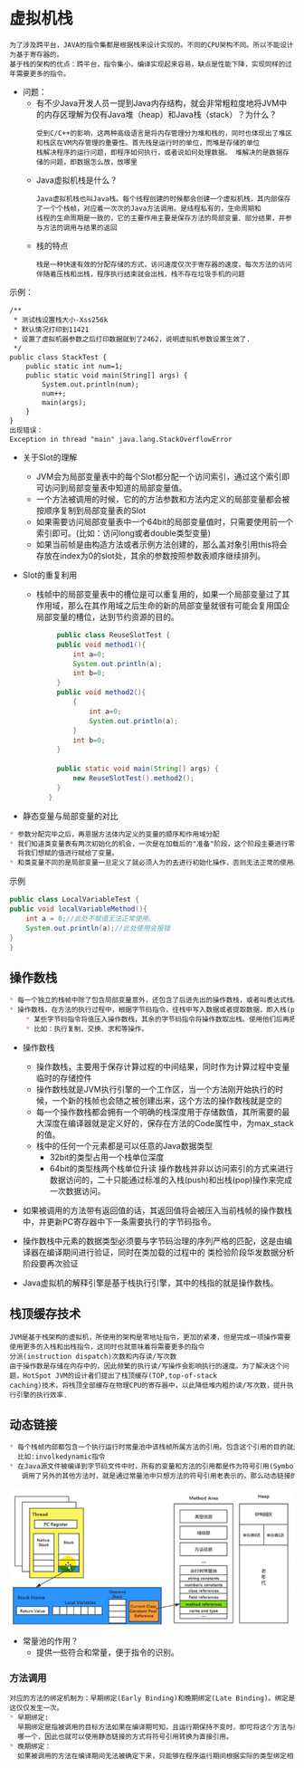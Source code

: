 # 虚拟机栈
```text
为了涉及跨平台，JAVA的指令集都是根据栈来设计实现的。不同的CPU架构不同。所以不能设计为基于寄存器的。
基于栈的架构的优点：跨平台，指令集小，编译实现起来容易，缺点是性能下降，实现同样的过年需要更多的指令。
```

* 问题：
  * 有不少Java开发人员一提到Java内存结构，就会非常粗粒度地将JVM中的内存区理解为仅有Java堆（heap）和Java栈（stack）？为什么？
    ```text
    受到C/C++的影响，这两种高级语言是将内存管理分为堆和栈的，同时也体现出了堆区和栈区在VM内存管理的重要性。首先栈是运行时的单位，而堆是存储的单位
    栈解决程序的运行问题，即程序如何执行，或者说如何处理数据。 堆解决的是数据存储的问题，即数据怎么放，放哪里
    ```
  * Java虚拟机栈是什么？
    ```text
    Java虚拟机栈也叫Java栈。每个线程创建的时候都会创建一个虚拟机栈，其内部保存了一个个栈帧，对应着一次次的Java方法调用。是线程私有的，生命周期和
    线程的生命周期是一致的，它的主要作用主要是保存方法的局部变量、部分结果，并参与方法的调用与结果的返回    
    ```
  * 栈的特点
    ```text
    栈是一种快速有效的分配存储的方式，访问速度仅次于寄存器的速度，每次方法的访问伴随着压栈和出栈，程序执行结束就会出栈，栈不存在垃圾手机的问题
    ```


示例：
```text
/**
 * 测试栈设置栈大小-Xss256k
 * 默认情况打印到11421
 * 设置了虚拟机器参数之后打印数据就到了2462，说明虚拟机参数设置生效了.
 */
public class StackTest {
    public static int num=1;
    public static void main(String[] args) {
        System.out.println(num);
        num++;
        main(args);
    }
}
出现错误：
Exception in thread "main" java.lang.StackOverflowError

```

* 关于Slot的理解
  * JVM会为局部变量表中的每个Slot都分配一个访问索引，通过这个索引即可访问到局部变量表中知道的局部变量值。
  * 一个方法被调用的时候，它的的方法参数和方法内定义的局部变量都会被按顺序复制到局部变量表的Slot
  * 如果需要访问局部变量表中一个64bit的局部变量值时，只需要使用前一个索引即可。(比如：访问long或者double类型变量)
  * 如果当前帧是由构造方法或者示例方法创建的，那么盖对象引用this将会存放在index为0的slot处，其余的参数按照参数表顺序继续排列。


* Slot的重复利用
  * 栈帧中的局部变量表中的槽位是可以重复用的，如果一个局部变量过了其作用域，那么在其作用域之后生命的新的局部变量就很有可能会复用国企局部变量的槽位，达到节约资源的目的。
    ```java
         public class ReuseSlotTest {
         public void method1(){
             int a=0;
             System.out.println(a);
             int b=0;
         }
         public void method2(){
             {
                 int a=0;
                 System.out.println(a);
             }
             int b=0;
         }
               
         public static void main(String[] args) {
             new ReuseSlotTest().method2();
         }
       }

    ```
* 静态变量与局部变量的对比
```markdown
* 参数分配完毕之后，再恩据方法体内定义的变量的顺序和作用域分配
* 我们知道类变量表有两次初始化的机会，一次是在加载后的"准备"阶段，这个阶段主要进行零值的初始化操作，第二个阶段主要是"初始化"阶段，这个阶段才是正在的
  将我们想赋的值进行赋给了变量。
* 和类变量不同的是局部变量一旦定义了就必须人为的去进行初始化操作，否则无法正常的使用。
```
示例
```java
public class LocalVariableTest {
public void localVariableMethod(){
    int a = 0;//此处不赋值无法正常使用。
    System.out.println(a);//此处使用会报错
}
}

```

## 操作数栈
```markdown
* 每一个独立的栈帧中除了包含局部变量意外，还包含了后进先出的操作数栈，或者叫表达式栈。
* 操作数栈，在方法的执行过程中，根据字节码指令，往栈中写入数据或者提取数据，即入栈(push)/出栈(pop)
    * 某些字节码指令将值压入操作数栈，其余的字节码指令将操作数取出栈。使用他们后再把结果压入栈。
    * 比如：执行复制、交换、求和等操作。
```
* 操作数栈
  * 操作数栈，主要用于保存计算过程的中间结果，同时作为计算过程中变量临时的存储控件
  * 操作数栈就是JVM执行引擎的一个工作区，当一个方法刚开始执行的时候，一个新的栈帧也会随之被创建出来，这个方法的操作数栈就是空的
  * 每一个操作数栈都会拥有一个明确的栈深度用于存储数值，其所需要的最大深度在编译器就是定义好的，保存在方法的Code属性中，为max_stack的值。
  * 栈中的任何一个元素都是可以任意的Java数据类型
    * 32bit的类型占用一个栈单位深度
    * 64bit的类型栈两个栈单位升读
操作数栈并非以访问索引的方式来进行数据访问的，二十只能通过标准的入栈(push)和出栈(pop)操作来完成一次数据访问。


* 如果被调用的方法带有返回值的话，其返回值将会被压入当前栈帧的操作数栈中，并更新PC寄存器中下一条需要执行的字节码指令。
* 操作数栈中元素的数据类型必须要与字节码治理的序列严格的匹配，这是由编译器在编译期间进行验证，同时在类加载的过程中的
  类检验阶段华发数据分析阶段要再次验证
* Java虚拟机的解释引擎是基于栈执行引擎，其中的栈指的就是操作数栈。
  



## 栈顶缓存技术
```text
JVM是基于栈架构的虚拟机，所使用的架构是零地址指令，更加的紧凑，但是完成一项操作需要使用更多的入栈和出栈指令，这同时也就意味着将需要更多的指令
分派(instruction dispatch)次数和内存读/写次数
由于操作数是存储在内存中的，因此频繁的执行读/写操作会影响执行的速度。为了解决这个问题，HotSpot JVM的设计者们提出了栈顶缓存(TOP,top-of-stack 
caching)技术，将栈顶全部缓存在物理CPU的寄存器中，以此降低堆内粗的读/写次数，提升执行引擎的执行效率.
```

## 动态链接
```markdown
* 每个栈帧内部都包含一个执行运行时常量池中该栈帧所属方法的引用。包含这个引用的目的就是为了支持当前方法的代码能实现动态链接(Dynamic Linking).
  比如:involkedynamic指令
* 在Java源文件被编译到字节码文件中时，所有的变量和方法的引用都是作为符号引用(Symbolic Reference)保存到class文件的常量池里。比如，描述一个方法
   调用了另外的其他方法时，就是通过常量池中只想方法的符号引用老表示的，那么动态链接的作用就是为了将这些符号引用转换为调用的方法的直接引用。
```
![动态链接](./files/动态链接-1.png)


* 常量池的作用？
  * 提供一些符合和常量，便于指令的识别。


### 方法调用
```markdown
对应的方法的绑定机制为：早期绑定(Early Binding)和晚期绑定(Late Binding)。绑定是一个字段、方法或者类在符号引用被替换为直接引用的过程，
这仅仅发生一次。
* 早期绑定:
  早期绑定是指被调用的目标方法如果在编译期可知，且运行期保持不变时，即可将这个方法与所属的类型进行绑定，这样一来，由于明确了被调用的目标方法究竟是
  哪一个，因此也就可以使用静态链接的方式将符号引用转换为直接引用。
* 晚期绑定：
  如果被调用的方法在编译期间无法被确定下来，只能够在程序运行期间根据实际的类型绑定相关的方法，这种绑定方式也称为晚期绑定。
```



























































